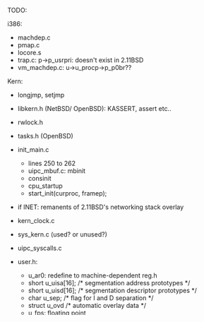 TODO:

i386:
- machdep.c
- pmap.c
- locore.s
- trap.c: p->p_usrpri: doesn't exist in 2.11BSD
- vm_machdep.c: u->u_procp->p_p0br??

Kern:
- longjmp, setjmp
- libkern.h (NetBSD/ OpenBSD): KASSERT, assert etc..
- rwlock.h
- tasks.h (OpenBSD)
- init_main.c
	- lines 250 to 262
	- uipc_mbuf.c: mbinit
	- consinit
	- cpu_startup
	- start_init(curproc, framep);
- if INET: remanents of 2.11BSD's networking stack overlay
- kern_clock.c
- sys_kern.c (used? or unused?)
- uipc_syscalls.c

- user.h: 
	- u_ar0: redefine to machine-dependent reg.h
	- short	u_uisa[16];					/* segmentation address prototypes */
	- short	u_uisd[16];					/* segmentation descriptor prototypes */
	- char	u_sep;						/* flag for I and D separation */
	- struct u_ovd						/* automatic overlay data */
	- u_fps: floating point 
	- u_pcb: machine-dependent pcb.h
	- struct fperr u_fperr;				/* floating point error save */
	- remove duplicate and/or un-needed references (kinfo_proc)
	
UFS, FFS & LFS:
- extattr, dirhash
- dinode: ufs1 & ufs2
- WABL (NetBSD)

i386: (4.4BSD-Lite2)
- Doesn't contain a bootloader/ bootrom
- Only i386 relavent code to load the kernel 

Bootloader: (FreeBSD 5.0)
- NetBSD ia64: Uses most parts of boot/common (Compatability)
- Easier to Understand. Includes BTX Loader
- Provides basic bootloader for i386 & others in Future
- Easier to integrate with 2.11/4.4BSD code

- Eventually convert to sysBSD project

Possible Generic Header: 
(2.11BSD):
/* 2.11BSD: (file),v (version) (company) (date) */

(Other BSD's):
/* (Distro): (file),v (version) (company) (date) */

/* Applicable Copyright Notice Here */

